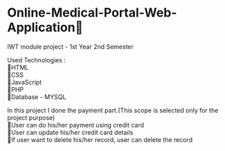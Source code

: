  <h1>Online-Medical-Portal-Web-Application🏥</h1>
 
 IWT module project  -  1st Year 2nd Semester 
 
 Used Technologies :<br/>
     🔸HTML<br/>
     🔸CSS<br/>
     🔸JavaScript<br/>
     🔸PHP<br/>
     🔸Database - MYSQL<br/>
     
In this project I done the payment part.(This scope is selected only for the project purpose)<br/>
    🔸User can do his/her payment using credit card<br/>
    🔸User can update his/her credit card details<br/>
    🔸If user want to delete his/her record, user can delete the record<br/>

